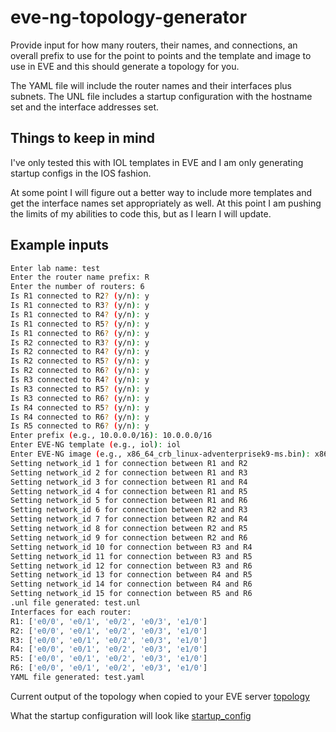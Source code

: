 # eve-ng-topology-generator
Provide input for how many routers, their names, and connections, an overall prefix to use for the point to points and the template and image to use in EVE and this should generate a topology for you.

The YAML file will include the router names and their interfaces plus subnets. The UNL file includes a startup configuration with the hostname set and the interface addresses set.

## Things to keep in mind
I've only tested this with IOL templates in EVE and I am only generating startup configs in the IOS fashion.

At some point I will figure out a better way to include more templates and get the interface names set appropriately as well. At this point I am pushing the limits of my abilities to code this, but as I learn I will update. 

## Example inputs
```bash
Enter lab name: test
Enter the router name prefix: R
Enter the number of routers: 6
Is R1 connected to R2? (y/n): y
Is R1 connected to R3? (y/n): y
Is R1 connected to R4? (y/n): y
Is R1 connected to R5? (y/n): y
Is R1 connected to R6? (y/n): y
Is R2 connected to R3? (y/n): y
Is R2 connected to R4? (y/n): y
Is R2 connected to R5? (y/n): y
Is R2 connected to R6? (y/n): y
Is R3 connected to R4? (y/n): y
Is R3 connected to R5? (y/n): y
Is R3 connected to R6? (y/n): y
Is R4 connected to R5? (y/n): y
Is R4 connected to R6? (y/n): y
Is R5 connected to R6? (y/n): y
Enter prefix (e.g., 10.0.0.0/16): 10.0.0.0/16
Enter EVE-NG template (e.g., iol): iol
Enter EVE-NG image (e.g., x86_64_crb_linux-adventerprisek9-ms.bin): x86_64_crb_linux-adventerprisek9-ms.bin
Setting network_id 1 for connection between R1 and R2
Setting network_id 2 for connection between R1 and R3
Setting network_id 3 for connection between R1 and R4
Setting network_id 4 for connection between R1 and R5
Setting network_id 5 for connection between R1 and R6
Setting network_id 6 for connection between R2 and R3
Setting network_id 7 for connection between R2 and R4
Setting network_id 8 for connection between R2 and R5
Setting network_id 9 for connection between R2 and R6
Setting network_id 10 for connection between R3 and R4
Setting network_id 11 for connection between R3 and R5
Setting network_id 12 for connection between R3 and R6
Setting network_id 13 for connection between R4 and R5
Setting network_id 14 for connection between R4 and R6
Setting network_id 15 for connection between R5 and R6
.unl file generated: test.unl
Interfaces for each router:
R1: ['e0/0', 'e0/1', 'e0/2', 'e0/3', 'e1/0']
R2: ['e0/0', 'e0/1', 'e0/2', 'e0/3', 'e1/0']
R3: ['e0/0', 'e0/1', 'e0/2', 'e0/3', 'e1/0']
R4: ['e0/0', 'e0/1', 'e0/2', 'e0/3', 'e1/0']
R5: ['e0/0', 'e0/1', 'e0/2', 'e0/3', 'e1/0']
R6: ['e0/0', 'e0/1', 'e0/2', 'e0/3', 'e1/0']
YAML file generated: test.yaml
```

Current output of the topology when copied to your EVE server
[topology](screenshots/topology.png)


What the startup configuration will look like
[startup_config](screenshots/startup_config.png)